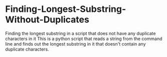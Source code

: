 # Finding-Longest-Substring-Without-Duplicates

Finding the longest substring in a script that does not have any duplicate characters in it
This is a python script that reads a string from the command line and
finds out the longest substring in it that doesn't contain any duplicate
characters.
